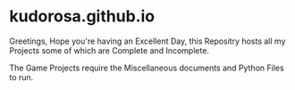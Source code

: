 # kudorosa.github.io
Greetings, Hope you're having an Excellent Day, this Repositry hosts all my Projects some of which are Complete and Incomplete. 

The Game Projects require the Miscellaneous documents and Python Files to run.
